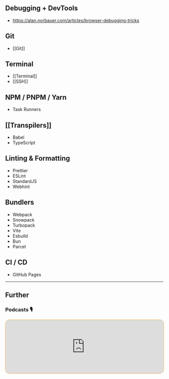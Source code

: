 ## Debugging + DevTools

- https://alan.norbauer.com/articles/browser-debugging-tricks

## Git

- [[Git]]

## Terminal

- [[Terminal]]
- [[SSH]]

## NPM / PNPM / Yarn

- Task Runners

## [[Transpilers]]

- Babel
- TypeScript

## Linting & Formatting

- Prettier
- ESLint
- StandardJS
- Webhint

## Bundlers

- Webpack
- Snowpack
- Turbopack
- Vite
- Esbuild
- Bun
- Parcel

## CI / CD

- GitHub Pages


---
## Further

### Podcasts 🎙

<iframe style='margin-bottom: .5rem; display: block; height: 170px; width: 100%; border: 1px solid #edae49; border-radius: .75rem; box-sizing: content-box' src='https://podverse.fm/embed/player?episodeId=CIW8GYmDGM' title='Podverse Embed Player' class='pv-embed-player'>Syntax - How to Get Better at Debugging</iframe>
